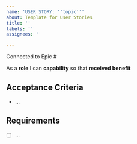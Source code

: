 ```yaml
---
name: 'USER STORY: ''topic'''
about: Template for User Stories
title: ''
labels: ''
assignees: ''

---
```


Connected to Epic #

As a **role** I can **capability** so that **received benefit**

## Acceptance Criteria
- …

## Requirements
- [ ] …
